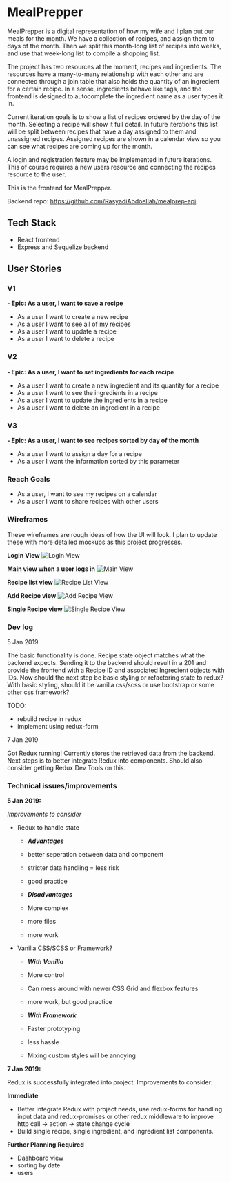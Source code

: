 # MealPrepper
MealPrepper is a digital representation of how my wife and I plan out our meals for the month. We have a collection of recipes, and assign them to days of the month. Then we split this month-long list of recipes into weeks, and use that week-long list to compile a shopping list.

The project has two resources at the moment, recipes and ingredients. The resources have a many-to-many relationship with each other and are connected through a join table that also holds the quantity of an ingredient for a certain recipe. In a sense, ingredients behave like tags, and the frontend is designed to autocomplete the ingredient name as a user types it in.

Current iteration goals is to show a list of recipes ordered by the day of the month. Selecting a recipe will show it full detail. In future iterations this list will be split between recipes that have a day assigned to them and unassigned recipes. Assigned recipes are shown in a calendar view so you can see what recipes are coming up for the month.

A login and registration feature may be implemented in future iterations. This of course requires a new users resource and connecting the recipes resource to the user.

This is the frontend for MealPrepper.

Backend repo: https://github.com/RasyadiAbdoellah/mealprep-api

## Tech Stack
- React frontend
- Express and Sequelize backend

## User Stories
### V1
**- Epic: As a user, I want to save a recipe**
- As a user I want to create a new recipe
- As a user I want to see all of my recipes
- As a user I want to update a recipe
- As a user I want to delete a recipe

### V2
**- Epic: As a user, I want to set ingredients for each recipe**
- As a user I want to create a new ingredient and its quantity for a recipe
- As a user I want to see the ingredients in a recipe
- As a user I want to update the ingredients in a recipe
- As a user I want to delete an ingredient in a recipe

### V3
**- Epic: As a user, I want to see recipes sorted by day of the month**
- As a user I want to assign a day for a recipe
- As a user I want the information sorted by this parameter

### Reach Goals
- As a user, I want to see my recipes on a calendar
- As a user I want to share recipes with other users


### Wireframes
These wireframes are rough ideas of how the UI will look. I plan to update these with more detailed mockups as this project progresses.

**Login View**
![Login View](https://i.imgur.com/JxdSIFw.png)


**Main view when a user logs in**
![Main View](https://i.imgur.com/VnxCtoX.png)


**Recipe list view**
![Recipe List View](https://i.imgur.com/5ZI8khC.png)


**Add Recipe view**
![Add Recipe View](https://i.imgur.com/aLDDzgV.png)


**Single Recipe view**
![Single Recipe View](https://i.imgur.com/083fFLO.png)


### Dev log

5 Jan 2019

The basic functionality is done. Recipe state object matches what the backend expects. Sending it to the backend should result in a 201 and provide the frontend with a Recipe ID and associated Ingredient objects with IDs. Now should the next step be basic styling or refactoring state to redux? With basic styling, should it be vanilla css/scss or use bootstrap or some other css framework?

TODO:
- rebuild recipe in redux
- implement using redux-form

7 Jan 2019

Got Redux running! Currently stores the retrieved data from the backend. Next steps is to better integrate Redux into components. Should also consider getting Redux Dev Tools on this.


### Technical issues/improvements

**5 Jan 2019:**

  *Improvements to consider*
  - Redux to handle state
  
    - ***Advantages*** 
    - better seperation between data and component
    - stricter data handling = less risk
    - good practice
  
    - ***Disadvantages***
    - More complex
    - more files
    - more work
  
  - Vanilla CSS/SCSS or Framework?

    - ***With Vanilla***
    - More control
    - Can mess around with newer CSS Grid and flexbox features
    - more work, but good practice

    - ***With Framework***
    - Faster prototyping
    - less hassle
    - Mixing custom styles will be annoying


**7 Jan 2019:**

Redux is successfully integrated into project. Improvements to consider:

**Immediate**
- Better integrate Redux with project needs, use redux-forms for handling input data and redux-promises or other redux middleware to improve http call -> action -> state change cycle
- Build single recipe, single ingredient, and ingredient list components.

**Further Planning Required**
- Dashboard view
- sorting by date
- users
